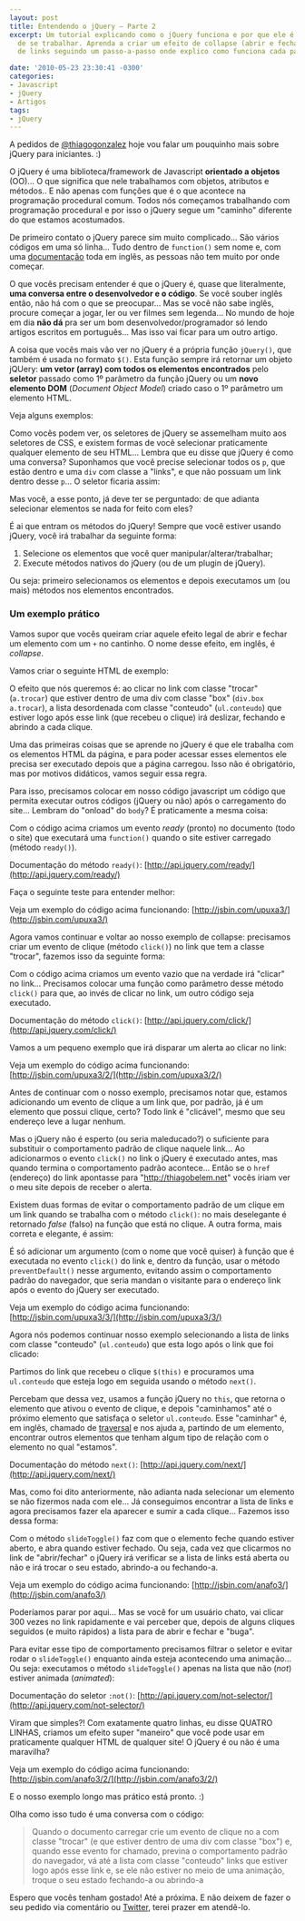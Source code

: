 ```yaml
---
layout: post
title: Entendendo o jQuery – Parte 2
excerpt: Um tutorial explicando como o jQuery funciona e por que ele é tão simples
  de se trabalhar. Aprenda a criar um efeito de collapse (abrir e fechar) em uma caixa
  de links seguindo um passo-a-passo onde explico como funciona cada parte do código.

date: '2010-05-23 23:30:41 -0300'
categories:
- Javascript
- jQuery
- Artigos
tags:
- jQuery
---
```

A pedidos de [@thiagogonzalez](http://twitter.com/thiagogonzalez) hoje vou falar um pouquinho mais sobre jQuery para iniciantes. :)

O jQuery é uma biblioteca/framework de Javascript <strong>orientado a objetos</strong> (OO)... O que significa que nele trabalhamos com objetos, atributos e métodos.. E não apenas com funções que é o que acontece na programação procedural comum. Todos nós começamos trabalhando com programação procedural e por isso o jQuery segue um "caminho" diferente do que estamos acostumados.

De primeiro contato o jQuery parece sim muito complicado... São vários códigos em uma só linha... Tudo dentro de <code>function()</code> sem nome e, com uma [documentação](http://docs.jquery.com/) toda em inglês, as pessoas não tem muito por onde começar.

O que vocês precisam entender é que o jQuery é, quase que literalmente, <strong>uma conversa entre o desenvolvedor e o código</strong>. Se você souber inglês então, não há com o que se preocupar... Mas se você não sabe inglês, procure começar a jogar, ler ou ver filmes sem legenda... No mundo de hoje em dia <strong>não dá</strong> pra ser um bom desenvolvedor/programador só lendo artigos escritos em português... Mas isso vai ficar para um outro artigo.

A coisa que vocês mais vão ver no jQuery é a própria função <code>jQuery()</code>, que também é usada no formato <code>$()</code>. Esta função sempre irá retornar um objeto jQUery: <strong>um vetor (array) com todos os elementos encontrados</strong> pelo <strong>seletor</strong> passado como 1º parâmetro da função jQuery ou um <strong>novo elemento DOM</strong> (<em>Document Object Model</em>) criado caso o 1º parâmetro um elemento HTML.

Veja alguns exemplos:


<div data-gist-id="1cdbe9f0f9a5759e7496" data-gist-show-loading="false"></div>

Como vocês podem ver, os seletores de jQuery se assemelham muito aos seletores de CSS, e existem formas de você selecionar praticamente qualquer elemento de seu HTML... Lembra que eu disse que jQuery é como uma conversa? Suponhamos que você precise selecionar todos os <code>p</code>, que estão dentro e uma <code>div</code> com classe a "links", e que não possuam um link dentro desse <code>p</code>... O seletor ficaria assim:


<div data-gist-id="2f537b20215dfbef143d" data-gist-show-loading="false"></div>

Mas você, a esse ponto, já deve ter se perguntado: de que adianta selecionar elementos se nada for feito com eles?

É ai que entram os métodos do jQuery! Sempre que você estiver usando jQuery, você irá trabalhar da seguinte forma:

<ol>
<li>Selecione os elementos que você quer manipular/alterar/trabalhar;</li>
<li>Execute métodos nativos do jQuery (ou de um plugin de jQuery).</li>
</ol>
Ou seja: primeiro selecionamos os elementos e depois executamos um (ou mais) métodos nos elementos encontrados.

### Um exemplo prático
Vamos supor que vocês queiram criar aquele efeito legal de abrir e fechar um elemento com um <code>+</code> no cantinho. O nome desse efeito, em inglês, é <em>collapse</em>.

Vamos criar o seguinte HTML de exemplo:


<div data-gist-id="7332c0ad16475706a0fb" data-gist-show-loading="false"></div>

O efeito que nós queremos é: ao clicar no link com classe "trocar" (<code>a.trocar</code>) que estiver dentro de uma div com classe "box" (<code>div.box a.trocar</code>), a lista desordenada com classe "conteudo" (<code>ul.conteudo</code>) que estiver logo após esse link (que recebeu o clique) irá deslizar, fechando e abrindo a cada clique.

Uma das primeiras coisas que se aprende no jQuery é que ele trabalha com os elementos HTML da página, e para poder acessar esses elementos ele precisa ser executado depois que a página carregou. Isso não é obrigatório, mas por motivos didáticos, vamos seguir essa regra.

Para isso, precisamos colocar em nosso código javascript um código que permita executar outros códigos (jQuery ou não) após o carregamento do site... Lembram do "onload" do <code>body</code>? É praticamente a mesma coisa:


<div data-gist-id="a7375ce153329afce158" data-gist-show-loading="false"></div>

Com o código acima criamos um evento <em>ready</em> (pronto) no documento (todo o site) que executará uma <code>function()</code> quando o site estiver carregado (método <code>ready()</code>).

Documentação do método <code>ready()</code>: [http://api.jquery.com/ready/](http://api.jquery.com/ready/)

Faça o seguinte teste para entender melhor:


<div data-gist-id="f0dda5cd088d1759d57b" data-gist-show-loading="false"></div>

Veja um exemplo do código acima funcionando: [http://jsbin.com/upuxa3/](http://jsbin.com/upuxa3/)

Agora vamos continuar e voltar ao nosso exemplo de collapse: precisamos criar um evento de clique (método <code>click()</code>) no link que tem a classe "trocar", fazemos isso da seguinte forma:


<div data-gist-id="f18d1e09e0c312ff58a4" data-gist-show-loading="false"></div>

Com o código acima criamos um evento vazio que na verdade irá "clicar" no link... Precisamos colocar uma função como parâmetro desse método <code>click()</code> para que, ao invés de clicar no link, um outro código seja executado.

Documentação do método <code>click()</code>: [http://api.jquery.com/click/](http://api.jquery.com/click/)

Vamos a um pequeno exemplo que irá disparar um alerta ao clicar no link:


<div data-gist-id="919e1fe3c7bbf932ff91" data-gist-show-loading="false"></div>

Veja um exemplo do código acima funcionando: [http://jsbin.com/upuxa3/2/](http://jsbin.com/upuxa3/2/)

Antes de continuar com o nosso exemplo, precisamos notar que, estamos adicionando um evento de clique a um link que, por padrão, já é um elemento que possui clique, certo? Todo link é "clicável", mesmo que seu endereço leve a lugar nenhum.

Mas o jQuery não é esperto (ou seria maleducado?) o suficiente para substituir o comportamento padrão de clique naquele link... Ao adicionarmos o evento <code>click()</code> no link o jQuery é executado antes, mas quando termina o comportamento padrão acontece... Então se o <code>href</code> (endereço) do link apontasse para "http://thiagobelem.net" vocês iriam ver o meu site depois de receber o alerta.

Existem duas formas de evitar o comportamento padrão de um clique em um link quando se trabalha com o método <code>click()</code>: no mais deselegante é retornado <em>false</em> (falso) na função que está no clique. A outra forma, mais correta e elegante, é assim:


<div data-gist-id="3439e02fa75cabc80915" data-gist-show-loading="false"></div>

É só adicionar um argumento (com o nome que você quiser) à função que é executada no evento <code>click()</code> do link e, dentro da função, usar o método <code>preventDefault()</code> nesse argumento, evitando assim o comportamento padrão do navegador, que seria mandan o visitante para o endereço link após o evento do jQuery ser executado.

Veja um exemplo do código acima funcionando: [http://jsbin.com/upuxa3/3/](http://jsbin.com/upuxa3/3/)

Agora nós podemos continuar nosso exemplo selecionando a lista de links com classe "conteudo" (<code>ul.conteudo</code>) que esta logo após o link que foi clicado:


<div data-gist-id="0ae6c4840d4c96312050" data-gist-show-loading="false"></div>

Partimos do link que recebeu o clique <code>$(this)</code> e procuramos uma <code>ul.conteudo</code> que esteja logo em seguida usando o método <code>next()</code>.

Percebam que dessa vez, usamos a função jQuery no <code>this</code>, que retorna o elemento que ativou o evento de clique, e depois "caminhamos" até o próximo elemento que satisfaça o seletor <code>ul.conteudo</code>. Esse "caminhar" é, em inglês, chamado de [traversal](http://api.jquery.com/category/traversing/tree-traversal/) e nos ajuda a, partindo de um elemento, encontrar outros elementos que tenham algum tipo de relação com o elemento no qual "estamos".

Documentação do método <code>next()</code>: [http://api.jquery.com/next/](http://api.jquery.com/next/)

Mas, como foi dito anteriormente, não adianta nada selecionar um elemento se não fizermos nada com ele... Já conseguimos encontrar a lista de links e agora precisamos fazer ela aparecer e sumir a cada clique... Fazemos isso dessa forma:


<div data-gist-id="69a363e49ec484c7b245" data-gist-show-loading="false"></div>

Com o método <code>slideToggle()</code> faz com que o elemento feche quando estiver aberto, e abra quando estiver fechado. Ou seja, cada vez que clicarmos no link de "abrir/fechar" o jQuery irá verificar se a lista de links está aberta ou não e irá trocar o seu estado, abrindo-a ou fechando-a.

Veja um exemplo do código acima funcionando: [http://jsbin.com/anafo3/](http://jsbin.com/anafo3/)

Poderíamos parar por aqui... Mas se você for um usuário chato, vai clicar 300 vezes no link rapidamente e vai perceber que, depois de alguns cliques seguidos (e muito rápidos) a lista para de abrir e fechar e "buga".

Para evitar esse tipo de comportamento precisamos filtrar o seletor e evitar rodar o <code>slideToggle()</code> enquanto ainda esteja acontecendo uma animação... Ou seja: executamos o método <code>slideToggle()</code> apenas na lista que não (<em>not</em>) estiver animada (<em>animated</em>):


<div data-gist-id="f95aed1d5d0bb66a9232" data-gist-show-loading="false"></div>

Documentação do seletor <code>:not()</code>: [http://api.jquery.com/not-selector/](http://api.jquery.com/not-selector/)

Viram que simples?! Com exatamente quatro linhas, eu disse QUATRO LINHAS, criamos um efeito super "maneiro" que você pode usar em praticamente qualquer HTML de qualquer site! O jQuery é ou não é uma maravilha?

Veja um exemplo do código acima funcionando: [http://jsbin.com/anafo3/2/](http://jsbin.com/anafo3/2/)

E o nosso exemplo longo mas prático está pronto. :)

Olha como isso tudo é uma conversa com o código:


> Quando o documento carregar crie um evento de clique no a com classe "trocar" (e que estiver dentro de uma div com classe "box") e, quando esse evento for chamado, previna o comportamento padrão do navegador, vá até a lista com classe "conteudo" links que estiver logo após esse link e, se ele não estiver no meio de uma animação, troque o seu estado fechando-a ou abrindo-a

Espero que vocês tenham gostado! Até a próxima. E não deixem de fazer o seu pedido via comentário ou [Twitter](http://twitter.com/tiutalk), terei prazer em atendê-lo.

